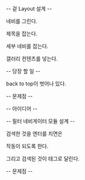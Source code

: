 -- 겉 Layout 설계 --

네비를 그린다.

제목을 잡는다.

세부 네비를 잡는다.

갤러리 컨텐츠를 넣는다.

-- 당장 할 일 --

back to top이 벗어나 있다.


-- 문제점 --

-- 아이디어 --










-- 필터 네비게이터 모듈 설계 --

검색한 것을 엔터를 치면은

작동이 되도록 한다.

그리고 검색된 것이 태그로 달린다.



-- 문제점 --


















